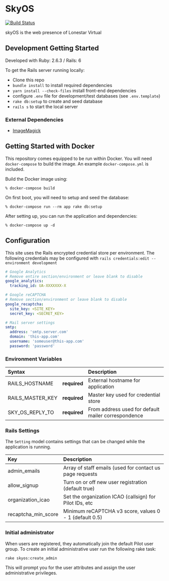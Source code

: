 # SkyOS

[![Build Status](https://travis-ci.com/lonestarvirtual/skyOS.svg?token=K5U93Dpwry1XesnyC3r8&branch=development)](https://travis-ci.com/lonestarvirtual/skyOS)

skyOS is the web presence of Lonestar Virtual

## Development Getting Started

Developed with Ruby: 2.6.3 / Rails: 6

To get the Rails server running locally:

* Clone this repo
* `bundle install` to install required dependencies
* `yarn install --check-files` install front-end dependencies
* configure `.env` file for development/test databases (see `.env.template`)
* `rake db:setup` to create and seed database
* `rails s` to start the local server

### External Dependencies

* [ImageMagick](https://imagemagick.org/)

## Getting Started with Docker

This repository comes equipped to be run within Docker. You will need 
`docker-compose` to build the image. An example ```docker-compose.yml```
is included.

Build the Docker image using:

```
% docker-compose build
```

On first boot, you will need to setup and seed the database:

```
% docker-compose run --rm app rake db:setup 
```

After setting up, you can run the application and dependencies:

```
% docker-compose up -d
```

## Configuration

This site uses the Rails encrypted credential store per environment. The 
following credentials may be configured with 
`rails credentials:edit --environment development`

```yaml
# Google Analytics
# Remove entire section/environment or leave blank to disable
google_analytics:
  tracking_id: UA-XXXXXXX-X

# Google reCAPTCHA
# Remove section/environment or leave blank to disable
google_recaptcha:
  site_key: <SITE_KEY> 
  secret_key: <SECRET_KEY>

# Mail server settings
smtp:
  address: 'smtp.server.com'
  domain: 'this-app.com'
  username: 'someuser@this-app.com'
  password: 'password'
```

### Environment Variables

| Syntax                |             | Description                                         |
| :---                  |   :----:    | :-----------                                        |
| RAILS_HOSTNAME        |**required** | External hostname for application                   |
| RAILS_MASTER_KEY      |**required** | Master key used for credential store                |
| SKY_OS_REPLY_TO       |**required** | From address used for default mailer correspondence |

### Rails Settings

The `Setting` model contains settings that can be changed while the application
is running.

| Key                   | Description                                              |
| :-------------------- | :------------------------------------------------------- |
| admin_emails          | Array of staff emails (used for contact us page requests |
| allow_signup          | Turn on or off new user registration (default true)      |
| organization_icao     | Set the organization ICAO (callsign) for Pilot IDs, etc  |
| recaptcha_min_score   | Minimum reCAPTCHA v3 score, values 0 - 1 (default 0.5)   |

### Initial administrator

When users are registered, they automatically join the default Pilot user group.
To create an initial administrative user run the following rake task:

```
rake skyos:create_admin
```

This will prompt you for the user attributes and assign the user administrative
privileges.
